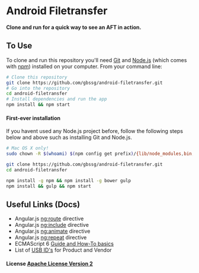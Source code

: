 # Android Filetransfer

**Clone and run for a quick way to see an AFT in action.**

## To Use

To clone and run this repository you'll need [Git](https://git-scm.com) and [Node.js](https://nodejs.org/en/download/) (which comes with [npm](http://npmjs.com)) installed on your computer. From your command line:

```bash
# Clone this repository
git clone https://github.com/gbssg/android-filetransfer.git
# Go into the repository
cd android-filetransfer
# Install dependencies and run the app
npm install && npm start
```

#### First-ever installation

If you havent used any Node.js project before, follow the following steps below and above such as installing
Git and Node.js.

```bash
# Mac OS X only!
sudo chown -R $(whoami) $(npm config get prefix)/{lib/node_modules,bin,share}

git clone https://github.com/gbssg/android-filetransfer.git
cd android-filetransfer

npm install -g npm && npm install -g bower gulp
npm install && gulp && npm start
```

## Useful Links (Docs)

* Angular.js [ng:route](https://docs.angularjs.org/api/ngRoute) directive
* Angular.js [ng:include](https://docs.angularjs.org/api/ng/directive/ngInclude) directive
* Angular.js [ng:animate](https://docs.angularjs.org/api/ngAnimate) directive
* Angular.js [ng:repeat](https://docs.angularjs.org/api/ng/directive/ngRepeat) directive
* ECMAScript 6 [Guide and How-To basics](http://www.2ality.com/2015/08/getting-started-es6.html)
* List of [USB ID's](http://www.linux-usb.org/usb.ids) for Product and Vendor

#### License [Apache License Version 2](LICENSE)
